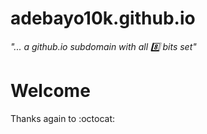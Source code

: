 adebayo10k.github.io
===

_"... a github.io subdomain with all :eight: bits set"_


Welcome
===


Thanks again to :octocat:
